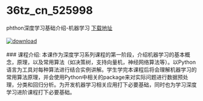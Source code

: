 # 36tz_cn_525998
phthon深度学习基础介绍-机器学习
[下载地址](http://www.36tz.cn/article/525998 "下载地址")
<br/></br>[![download](http://36tz.cn/muke_img/2019_07_1-107-300x124.png "下载地址")](http://www.36tz.cn/article/525998 "下载地址")
<br/></br>### 课程介绍:
本课作为深度学习系列课程的第一阶段，介绍机器学习的基本概念，原理，以及常用算法（如决策树，支持向量机，神经网络算法等）。以Python语言为工具对每种算法进行结合实例讲解。学生学完本课程后将会理解机器学习的常用算法原理，并会使用Python中相关的package来对实际问题进行数据预处理，分类和回归分析。为开发机器学习相关应用打下必要基础，同时也为学习深度学习进阶课程打下必要基础。



